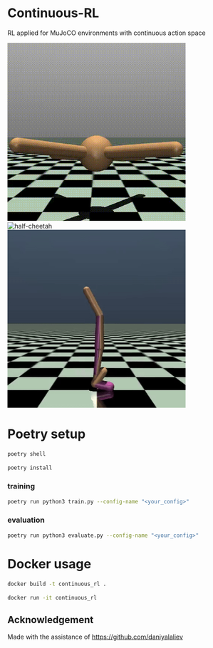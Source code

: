 # Continuous-RL

RL applied for MuJoCO environments with continuous action space

![ant](https://github.com/nokronim/Continius-RL/blob/main/assets/ant.gif)
![half-cheetah](https://github.com/nokronim/Continius-RL/blob/main/assets/half-cheetah.gif)
![walker](https://github.com/nokronim/Continius-RL/blob/main/assets/walker.gif)

# Poetry setup

```bash
poetry shell
```
```bash
poetry install
```

### training
```bash
poetry run python3 train.py --config-name "<your_config>"
```

### evaluation
```bash
poetry run python3 evaluate.py --config-name "<your_config>"
```

# Docker usage
```bash
docker build -t continuous_rl .
```
```bash
docker run -it continuous_rl
```
## Acknowledgement
Made with the assistance of https://github.com/daniyalaliev
